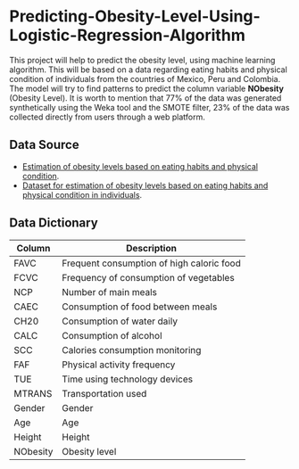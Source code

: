 # Predicting-Obesity-Level-Using-Logistic-Regression-Algorithm
This project will help to predict the obesity level, using machine learning algorithm. This will be based on a data regarding eating habits and physical condition of individuals from the countries of Mexico, Peru and Colombia. The model will try to find patterns to predict the column variable **NObesity** (Obesity Level). It is worth to mention that 77% of the data was generated synthetically using the Weka tool and the SMOTE filter, 23% of the data was collected directly from users through a web platform. 

## Data Source

  - [Estimation of obesity levels based on eating habits and physical condition](https://archive.ics.uci.edu/dataset/544/estimation+of+obesity+levels+based+on+eating+habits+and+physical+condition).
 - [Dataset for estimation of obesity levels based on eating habits and physical condition in individuals](https://www.sciencedirect.com/science/article/pii/S2352340919306985).
## Data Dictionary

| Column             | Description                                                                |
| ----------------- | ------------------------------------------------------------------ |
| FAVC |  Frequent consumption of high caloric food|
| FCVC | Frequency of consumption of vegetables  |
| NCP | Number of main meals |
| CAEC | Consumption of food between meals |
| CH20 | Consumption of water daily |
| CALC | Consumption of alcohol  |
| SCC | Calories consumption monitoring |
| FAF | Physical activity frequency |
| TUE | Time using technology devices |
| MTRANS | Transportation used  |
| Gender | Gender |
| Age | Age |
| Height  | Height  |
| NObesity   | Obesity level   |
